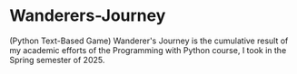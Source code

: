# Wanderers-Journey
 (Python Text-Based Game) Wanderer's Journey is the cumulative result of my academic efforts of the Programming with Python course, I took in the Spring semester of 2025. 
